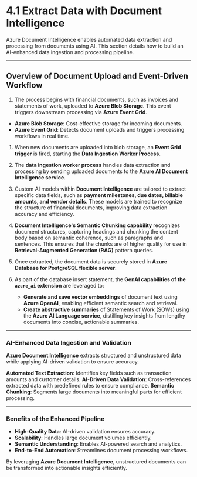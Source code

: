 # 4.1 Extract Data with Document Intelligence

Azure Document Intelligence enables automated data extraction and processing from documents using AI. This section details how to build an AI-enhanced data ingestion and processing pipeline.

---

## Overview of Document Upload and Event-Driven Workflow

1. The process begins with financial documents, such as invoices and statements of work, uploaded to **Azure Blob Storage**. This event triggers downstream processing via **Azure Event Grid**.

- **Azure Blob Storage**: Cost-effective storage for incoming documents.
- **Azure Event Grid**: Detects document uploads and triggers processing workflows in real time.

1. When new documents are uploaded into blob storage, an **Event Grid trigger** is fired, starting the **Data Ingestion Worker Process**.

1. The **data ingestion worker process** handles data extraction and processing by sending uploaded documents to the **Azure AI Document Intelligence service**.

1. Custom AI models within **Document Intelligence** are tailored to extract specific data fields, such as **payment milestones, due dates, billable amounts, and vendor details**. These models are trained to recognize the structure of financial documents, improving data extraction accuracy and efficiency.

1. **Document Intelligence's Semantic Chunking capability** recognizes document structures, capturing headings and chunking the content body based on semantic coherence, such as paragraphs and sentences. This ensures that the chunks are of higher quality for use in **Retrieval-Augmented Generation (RAG)** pattern queries.

1. Once extracted, the document data is securely stored in **Azure Database for PostgreSQL flexible server**.

1. As part of the database insert statement, the **GenAI capabilities of the `azure_ai` extension** are leveraged to:
    - **Generate and save vector embeddings** of document text using **Azure OpenAI**, enabling efficient semantic search and retrieval.
    - **Create abstractive summaries** of Statements of Work (SOWs) using the **Azure AI Language service**, distilling key insights from lengthy documents into concise, actionable summaries.

---

### AI-Enhanced Data Ingestion and Validation

**Azure Document Intelligence** extracts structured and unstructured data while applying AI-driven validation to ensure accuracy.

**Automated Text Extraction**: Identifies key fields such as transaction amounts and customer details.
**AI-Driven Data Validation**: Cross-references extracted data with predefined rules to ensure compliance.
**Semantic Chunking**: Segments large documents into meaningful parts for efficient processing.

---

### Benefits of the Enhanced Pipeline

- **High-Quality Data**: AI-driven validation ensures accuracy.
- **Scalability**: Handles large document volumes efficiently.
- **Semantic Understanding**: Enables AI-powered search and analytics.
- **End-to-End Automation**: Streamlines document processing workflows.

By leveraging **Azure Document Intelligence**, unstructured documents can be transformed into actionable insights efficiently.
